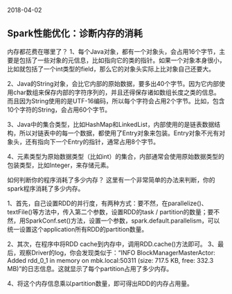 2018-04-02
## Spark性能优化：诊断内存的消耗
内存都花费在哪里了？
1、每个Java对象，都有一个对象头，会占用16个字节，主要是包括了一些对象的元信息，比如指向它的类的指针。如果一个对象本身很小，比如就包括了一个int类型的field，那么它的对象头实际上比对象自己还要大。

2、Java的String对象，会比它内部的原始数据，要多出40个字节。因为它内部使用char数组来保存内部的字符序列的，并且还得保存诸如数组长度之类的信息。而且因为String使用的是UTF-16编码，所以每个字符会占用2个字节。比如，包含10个字符的String，会占用60个字节。

3、Java中的集合类型，比如HashMap和LinkedList，内部使用的是链表数据结构，所以对链表中的每一个数据，都使用了Entry对象来包装。Entry对象不光有对象头，还有指向下一个Entry的指针，通常占用8个字节。

4、元素类型为原始数据类型（比如int）的集合，内部通常会使用原始数据类型的包装类型，比如Integer，来存储元素。

如何判断你的程序消耗了多少内存？
这里有一个非常简单的办法来判断，你的spark程序消耗了多少内存。

1、首先，自己设置RDD的并行度，有两种方式：要不然，在parallelize()、textFile()等方法中，传入第二个参数，设置RDD的task / partition的数量；要不然，用SparkConf.set()方法，设置一个参数，spark.default.parallelism，可以统一设置这个application所有RDD的partition数量。

2、其次，在程序中将RDD cache到内存中，调用RDD.cache()方法即可。
3、最后，观察Driver的log，你会发现类似于：“INFO BlockManagerMasterActor: Added rdd_0_1 in memory on mbk.local:50311 (size: 717.5 KB, free: 332.3 MB)”的日志信息。这就显示了每个partition占用了多少内存。

4、将这个内存信息乘以partition数量，即可得出RDD的内存占用量。
